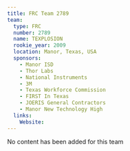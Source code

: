```yaml
---
title: FRC Team 2789
team:
  type: FRC
  number: 2789
  name: TEXPLOSION
  rookie_year: 2009
  location: Manor, Texas, USA
  sponsors:
    - Manor ISD
    - Thor Labs
    - National Instruments
    - 3M
    - Texas Workforce Commission
    - FIRST In Texas
    - JOERIS General Contractors
    - Manor New Technology High
  links:
    Website: 
---
```

No content has been added for this team